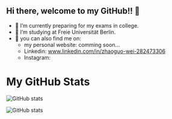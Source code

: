 ## Hi there, welcome to my GitHub!! 👋

- 🔭 I’m currently preparing for my exams in college.
- 🌱 I’m studying at Freie Universität Berlin.
- 💬 you can also find me on:
  - my personal website: comming soon...
  - Linkedin: www.linkedin.com/in/zhaoguo-wei-282473306
  - Instagram:
  
# My GitHub Stats

![GitHub stats](https://github-readme-stats.vercel.app/api?username=Iamnotsnowwhite&show_icons=true&theme=radical)

![GitHub stats](https://github-readme-stats.vercel.app/api?username=Iamnotsnowwhite&show_icons=true&theme=radical&bg_color=0,ffffff,000000)
<!--
**Iamnotsnowwhite/Iamnotsnowwhite** is a ✨ _special_ ✨ repository because its `README.md` (this file) appears on your GitHub profile.

Here are some ideas to get you started:

- 👯 I’m looking to collaborate on ...
- 🤔 I’m looking for help with ...
- 💬 Ask me about ...
- 📫 How to reach me: ...
- 😄 Pronouns: ...
- ⚡ Fun fact: ...
-->
